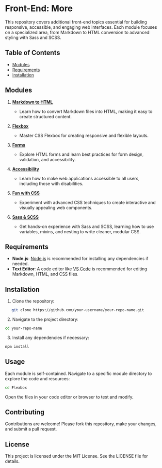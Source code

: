 # Front-End: More

This repository covers additional front-end topics essential for building responsive, accessible, and engaging web interfaces. Each module focuses on a specialized area, from Markdown to HTML conversion to advanced styling with Sass and SCSS.

## Table of Contents

- [Modules](#modules)
- [Requirements](#requirements)
- [Installation](#installation)


## Modules

1. **[Markdown to HTML](./1207-Markdown-to-HTML)**
   - Learn how to convert Markdown files into HTML, making it easy to create structured content.

2. **[Flexbox](./1208-Flexbox)**
   - Master CSS Flexbox for creating responsive and flexible layouts.

3. **[Forms](./1209-Forms)**
   - Explore HTML forms and learn best practices for form design, validation, and accessibility.

4. **[Accessibility](./1210-Accessibility)**
   - Learn how to make web applications accessible to all users, including those with disabilities.

5. **[Fun with CSS](./1211-Fun-with-CSS)**
   - Experiment with advanced CSS techniques to create interactive and visually appealing web components.

6. **[Sass & SCSS](./1212-Sass-SCSS)**
   - Get hands-on experience with Sass and SCSS, learning how to use variables, mixins, and nesting to write cleaner, modular CSS.

## Requirements

- **Node.js**: [Node.js](https://nodejs.org/) is recommended for installing any dependencies if needed.
- **Text Editor**: A code editor like [VS Code](https://code.visualstudio.com/) is recommended for editing Markdown, HTML, and CSS files.

## Installation

1. Clone the repository:
```bash
   git clone https://github.com/your-username/your-repo-name.git
```
2. Navigate to the project directory:
```bash
cd your-repo-name
```
3. Install any dependencies if necessary:
```bash
npm install
```

## Usage
Each module is self-contained. Navigate to a specific module directory to explore the code and resources:
```bash
cd Flexbox
```
Open the files in your code editor or browser to test and modify.

## Contributing
Contributions are welcome! Please fork this repository, make your changes, and submit a pull request.

## License
This project is licensed under the MIT License. See the LICENSE file for details.
